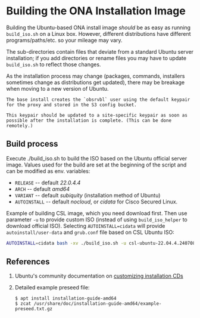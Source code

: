 # Building the ONA Installation Image #

Building the Ubuntu-based ONA install image *should* be as easy as running
`build_iso.sh` on a Linux box. However, different distributions have
different programs/paths/etc. so your mileage may vary.

The sub-directories contain files that deviate from a standard Ubuntu
server installation; if you add directories or rename files you may have to
update `build_iso.sh` to reflect those changes.

As the installation process may change (packages, commands, installers
sometimes change as distributions get updated), there may be breakage when
moving to a new version of Ubuntu.

    The base install creates the `obsrvbl` user using the default keypair
    for the proxy and stored in the S3 config bucket.

    This keypair should be updated to a site-specific keypair as soon as
    possible after the installation is complete. (This can be done
    remotely.)

## Build process ##

Execute ./build_iso.sh to build the ISO based on the Ubuntu official
server image. Values used for the build are set at the beginning of
the script and can be modified as env. variables:

* `RELEASE` -- default *22.0.4.4*
* `ARCH` -- default *amd64*
* `VARIANT` -- default *subiquity* (installation method of Ubuntu)
* `AUTOINSTALL` -- default *nocloud*, or *cidata* for Cisco Secured
  Linux.

Example of building CSL image, which you need download first. Then use
parameter `-u` to provide custom ISO (instead of using
`build_iso_helper` to download official ISO). Selecting
`AUTOINSTALL=cidata` will provide `autoinstall/user-data` and
`grub.conf` file based on CSL Ubuntu ISO:

```bash
AUTOINSTALL=cidata bash -xv ./build_iso.sh -u csl-ubuntu-22.04.4.240708.29-live-server-amd64.iso
```

## References ##

1. Ubuntu's community documentation on [customizing installation CDs](https://help.ubuntu.com/community/InstallCDCustomization)
2. Detailed example preseed file:

    ```
    $ apt install installation-guide-amd64
    $ zcat /usr/share/doc/installation-guide-amd64/example-preseed.txt.gz
    ```
